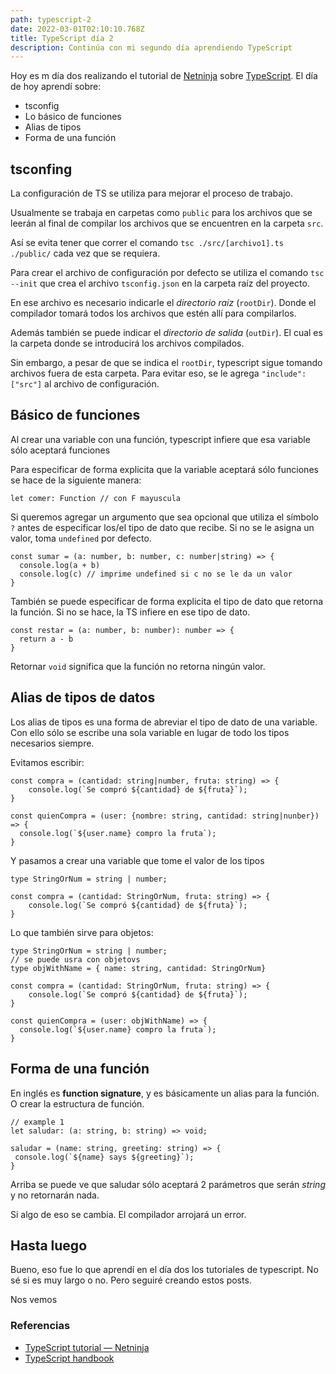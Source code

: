 ```yaml
---
path: typescript-2
date: 2022-03-01T02:10:10.768Z
title: TypeScript día 2
description: Continúa con mi segundo día aprendiendo TypeScript
---
```

Hoy es m día dos realizando el tutorial de [Netninja](https://www.youtube.com/c/TheNetNinja) sobre [TypeScript](https://www.youtube.com/playlist?list=PL4cUxeGkcC9gUgr39Q_yD6v-bSyMwKPUI). El día de hoy aprendí sobre:

* tsconfig
* Lo básico de funciones
* Alias de tipos
* Forma de una función

## tsconfing

La configuración de TS se utiliza para mejorar el proceso de trabajo.

Usualmente se trabaja en carpetas como `public` para los archivos que se leerán al final de compilar los archivos que se encuentren en la carpeta `src`.

Así se evita tener que correr el comando `tsc ./src/[archivo1].ts ./public/` cada vez que se requiera.

Para crear el archivo de configuración por defecto se utiliza el comando `tsc --init` que crea el archivo `tsconfig.json` en la carpeta raíz del proyecto.

En ese archivo es necesario indicarle el *directorio raíz* (`rootDir`). Donde el compilador tomará todos los archivos que estén allí para compilarlos.

Además también se puede indicar el *directorio de salida* (`outDir`). El cual es la carpeta donde se introducirá los archivos compilados.

Sin embargo, a pesar de que se indica el `rootDir`, typescript sigue tomando archivos fuera de esta carpeta. Para evitar eso, se le agrega `"include": ["src"]` al archivo de configuración.

## Básico de funciones

Al crear una variable con una función, typescript infiere que esa variable sólo aceptará funciones

Para especificar de forma explicita que la variable aceptará sólo funciones se hace de la siguiente manera:

```tsx
let comer: Function // con F mayuscula
```

Si queremos agregar un argumento que sea opcional que utiliza el símbolo `?` antes de especificar los/el tipo de dato que recibe. Si no se le asigna un valor, toma `undefined` por defecto.

```tsx
const sumar = (a: number, b: number, c: number|string) => {
  console.log(a + b)
  console.log(c) // imprime undefined si c no se le da un valor
}
```

También se puede especificar de forma explicita el tipo de dato que retorna la función. Si no se hace, la TS infiere en ese tipo de dato.

```tsx
const restar = (a: number, b: number): number => {
  return a - b
}
```

Retornar `void` significa que la función no retorna ningún valor.

## Alias de tipos de datos

Los alias de tipos es una forma de abreviar el tipo de dato de una variable. Con ello sólo se escribe una sola variable en lugar de todo los tipos necesarios siempre.

Evitamos escribir:

```tsx
const compra = (cantidad: string|number, fruta: string) => {
	console.log(`Se compró ${cantidad} de ${fruta}`);
}

const quienCompra = (user: {nombre: string, cantidad: string|nunber}) => {
  console.log(`${user.name} compro la fruta`);
}
```

Y pasamos a crear una variable que tome el valor de los tipos

```tsx
type StringOrNum = string | number;

const compra = (cantidad: StringOrNum, fruta: string) => {
	console.log(`Se compró ${cantidad} de ${fruta}`);
}
```

Lo que también sirve para objetos:

```tsx
type StringOrNum = string | number;
// se puede usra con objetovs
type objWithName = { name: string, cantidad: StringOrNum}

const compra = (cantidad: StringOrNum, fruta: string) => {
	console.log(`Se compró ${cantidad} de ${fruta}`);
}

const quienCompra = (user: objWithName) => {
  console.log(`${user.name} compro la fruta`);
}
```

## Forma de una función

En inglés es **function signature**, y es básicamente un alias para la función. O crear la estructura de función.

```tsx
// example 1
let saludar: (a: string, b: string) => void;

saludar = (name: string, greeting: string) => {
 console.log(`${name} says ${greeting}`);
}
```

Arriba se puede ve que saludar sólo aceptará 2 parámetros que serán *string* y no retornarán nada.

Si algo de eso se cambia. El compilador arrojará un error.

## Hasta luego

Bueno, eso fue lo que aprendí en el día dos los tutoriales de typescript. No sé si es muy largo o no. Pero seguiré creando estos posts.

Nos vemos



### Referencias

* [TypeScript tutorial — Netninja](https://www.youtube.com/playlist?list=PL4cUxeGkcC9gUgr39Q_yD6v-bSyMwKPUI)
* [](https://www.typescriptlang.org/docs/handbook/2/everyday-types.html)[TypeScript handbook](https://www.typescriptlang.org/docs/handbook/2/everyday-types.html)